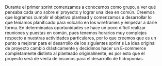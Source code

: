 Durante el primer sprint comenzamos a conocernos como grupo, a ver qué  pensaba cada uno sobre el proyecto y lograr una idea en común. Creemos que logramos cumplir el objetivo  plantead  y comenzamos a desarrollar lo que teniamos planificado para volcarlo en los wireframes  y empezar a darle forma. 
En determinadas oportunidades se hace un poco dificil realizar reuniones y puestas en común, pues tenemos  horarios muy complejos respecto a nuestras actividades particulares, por lo que creemos que es un punto a mejorar para el desarrollo de los siguientes sprint's
La idea original de proyecto cambió  drásticamente y decidimos hacer un E-commerce completamente distinto al planteado originalmente, es por esto que el proyecto será de venta de insumos para el desarrollo de hidroponias.

